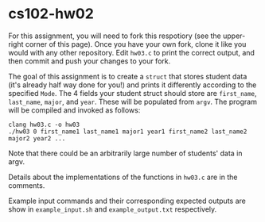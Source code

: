 # cs102-hw02
For this assignment, you will need to fork this respotiory (see the upper-right corner of this page).
Once you have your own fork, clone it like you would with any other repository. Edit 
`hw03.c` to print the correct output, and then commit and push your changes to your fork.

The goal of this assignment is to create a `struct` that stores student data (it's already half way done for you!) and prints it differently according to the specified `Mode`. The 4 fields your student struct should store are `first_name`, `last_name`, `major`, and `year`. These will be populated from `argv`. The program will be compiled and invoked as follows:

```
clang hw03.c -o hw03
./hw03 0 first_name1 last_name1 major1 year1 first_name2 last_name2 major2 year2 ...
```
Note that there could be an arbitrarily large number of students' data in argv. 

Details about the implementations of the functions in `hw03.c` are in the comments.

Example input commands and their corresponding expected outputs are show in `example_input.sh` and `example_output.txt` respectively.
